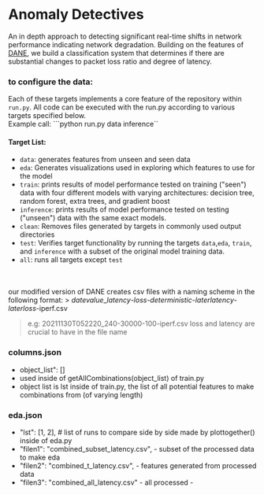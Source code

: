 # Anomaly Detectives
An in depth approach to detecting significant real-time shifts in network performance indicating network degradation. Building on the features of [DANE](https://github.com/dane-tool/dane), we build a classification system that determines if there are substantial changes to packet loss ratio and degree of latency. 


### to configure the data: 
Each of these targets implements a core feature of the repository within ```run.py```. All code can be executed with the run.py according to various targets specified below. <br>
Example call: ```python run.py data inference``
#### Target List:
- ```data```: generates features from unseen and seen data
- ```eda```: Generates visualizations used in exploring which features to use for the model
- ```train```: prints results of model performance tested on training ("seen") data with four different models with varying architectures: decision tree, random forest, extra trees, and gradient boost
- ```inference```: prints results of model performance tested on testing ("unseen") data with the same exact models.
- ```clean```: Removes files generated by targets in commonly used output directories
- ```test```: Verifies target functionality by running the targets ```data```,```eda```, ```train```, and ```inference``` with a subset of the original model training data.
- ```all```: runs all targets except ```test```

<br><br>
our modified version of DANE creates csv files with a naming scheme in the following format: > *datevalue*_*latency*-*loss*-*deterministic*-*laterlatency*-*laterloss*-iperf.csv
> e.g: 20211130T052220_240-30000-100-iperf.csv
loss and latency are crucial to have in the file name

### columns.json
- object_list": []
- used inside of getAllCombinations(object_list) of train.py
- object list is lst inside of train.py, the list of all potential features to make combinations from (of varying length)

### eda.json
- "lst": [1, 2], # list of runs to compare side by side made by plottogether() inside of eda.py
- "filen1": "combined_subset_latency.csv", - subset of the processed data to make eda
- "filen2": "combined_t_latency.csv", - features generated from processed data
- "filen3": "combined_all_latency.csv" - all processed - 

